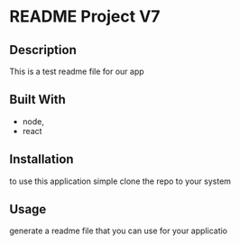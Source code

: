 # README Project V7 

## Description 
This is a test readme file for our app

## Built With 
* node,
* react

## Installation 
to use this application simple clone the repo to your system

## Usage 
generate a readme file that you can use for your applicatio